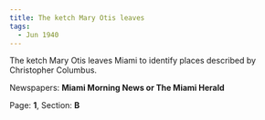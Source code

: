 ```yaml
---  
title: The ketch Mary Otis leaves  
tags:  
  - Jun 1940  
---  
```

  
The ketch Mary Otis leaves Miami to identify places described by Christopher Columbus.  
  
Newspapers: **Miami Morning News or The Miami Herald**  
  
Page: **1**, Section: **B** 
